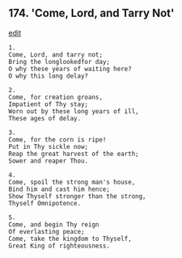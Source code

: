 
## 174.  'Come, Lord, and Tarry Not'
[edit](https://docs.google.com/document/d/1AF1UCPEbAuntJ8uzKRiu_AZRHc5owEHc/edit?mode=html)




    1.
    Come, Lord, and tarry not; 
    Bring the longlookedfor day; 
    O why these years of waiting here? 
    O why this long delay? 

    2.
    Come, for creation groans, 
    Impatient of Thy stay; 
    Worn out by these long years of ill, 
    These ages of delay. 

    3.
    Come, for the corn is ripe! 
    Put in Thy sickle now; 
    Reap the great harvest of the earth; 
    Sower and reaper Thou. 

    4.
    Come, spoil the strong man's house, 
    Bind him and cast him hence; 
    Show Thyself stronger than the strong, 
    Thyself Omnipotence. 

    5.
    Come, and begin Thy reign 
    Of everlasting peace; 
    Come, take the kingdom to Thyself, 
    Great King of righteousness.
